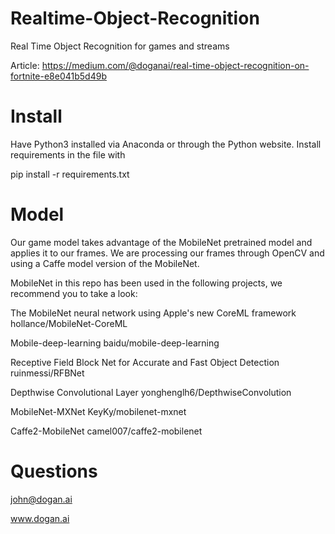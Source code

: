 # Realtime-Object-Recognition
Real Time Object Recognition for games and streams

Article: https://medium.com/@doganai/real-time-object-recognition-on-fortnite-e8e041b5d49b

# Install
Have Python3 installed via Anaconda or through the Python website. 
Install requirements in the file with 

pip install -r requirements.txt

# Model 
Our game model takes advantage of the MobileNet pretrained model and applies it to our frames.
We are processing our frames through OpenCV and using a Caffe model version of the MobileNet.

MobileNet in this repo has been used in the following projects, we recommend you to take a look:

The MobileNet neural network using Apple's new CoreML framework hollance/MobileNet-CoreML

Mobile-deep-learning baidu/mobile-deep-learning

Receptive Field Block Net for Accurate and Fast Object Detection ruinmessi/RFBNet

Depthwise Convolutional Layer yonghenglh6/DepthwiseConvolution

MobileNet-MXNet KeyKy/mobilenet-mxnet

Caffe2-MobileNet camel007/caffe2-mobilenet

# Questions
john@dogan.ai

www.dogan.ai
